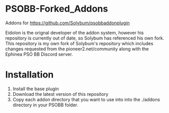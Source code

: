 # PSOBB-Forked_Addons

Addons for https://github.com/Solybum/psobbaddonplugin

Eidolon is the orignal developer of the addon system, however his repository is currently out of date, so Solybum has referenced his own fork. This repository is my own fork of Solybum's repository which includes changes requested from the pioneer2.net/community along with the Ephinea PSO BB Discord server. 

# Installation

1. Install the base plugin
2. Download the latest version of this repository
3. Copy each addon directory that you want to use into into the ./addons directory in your PSOBB folder.
